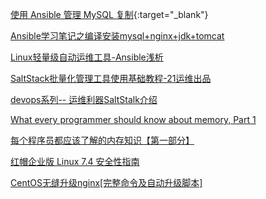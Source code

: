 

[使用 Ansible 管理 MySQL 复制](http://www.51geeks.com/?p=1357){:target="_blank"}

[Ansible学习笔记之编译安装mysql+nginx+jdk+tomcat](http://www.itshuji.com/technical-article/1813.html)

[Linux轻量级自动运维工具-Ansible浅析](http://weiweidefeng.blog.51cto.com/1957995/1895261)

[SaltStack批量化管理工具使用基础教程-21运维出品](http://www.21yunwei.com/archives/3384)

[devops系列-- 运维利器SaltStalk介绍](https://zhangchenchen.github.io/2016/11/03/2016-11-3-intro-to-salt/)

[What every programmer should know about memory, Part 1](https://lwn.net/Articles/250967/)

[每个程序员都应该了解的内存知识【第一部分】](https://www.oschina.net/translate/what-every-programmer-should-know-about-memory-part1)

[红帽企业版 Linux 7.4 安全性指南](https://access.redhat.com/documentation/zh-CN/Red_Hat_Enterprise_Linux/7/html/Security_Guide/chap-Keeping_Your_System_Up-to-Date.html)

[CentOS无缝升级nginx[完整命令及自动升级脚本]](https://undefinedblog.com/seamlessly-upgrade-nginx-on-centos/)

